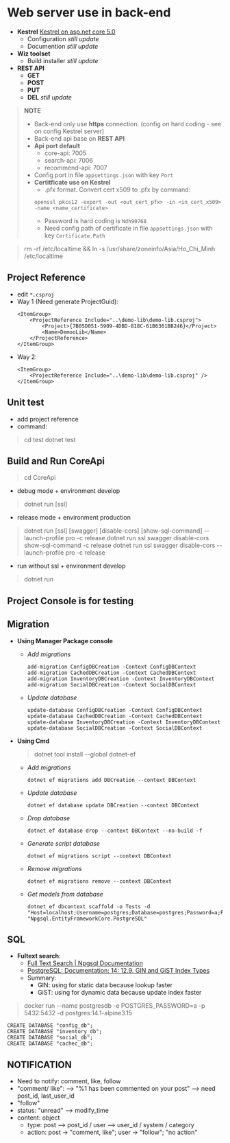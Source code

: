 # Web server use in back-end
* **Kestrel** [Kestrel on asp.net core 5.0](https://docs.microsoft.com/en-us/aspnet/core/fundamentals/servers/kestrel?view=aspnetcore-5.0)
    - Configuration *still update*
    - Documention *still update*
* **Wiz toolset**
    - Build installer *still update*
* **REST API**
    - **GET**
    - **POST**
    - **PUT**
    - **DEL**
    *still update*

> **NOTE**
> * Back-end only use **https** connection. (config on hard coding - see on config Kestrel server)
> * Back-end api base on **REST API**
> * **Api port default**
>   - core-api: 7005
>   - search-api: 7006
>   - recommend-api: 7007
> * Config port in file ``appsettings.json`` with key ``Port``
> * **Certitficate use on Kestrel**
>   - .pfx format. Convert cert x509 to .pfx by command:
>   ```
>   openssl pkcs12 -export -out <out_cert_pfx> -in <in_cert_x509> -name <name_certificate>
>   ```
>   - Password is hard coding is ``Ndh90768``
>   - Need config path of certificate in file ``appsettings.json`` with key ``Certificate.Path``

> rm -rf /etc/localtime && ln -s /usr/share/zoneinfo/Asia/Ho_Chi_Minh /etc/localtime

## Project Reference
- edit `*.csproj`
- Way 1 (Need generate ProjectGuid):
    ```
    <ItemGroup>
        <ProjectReference Include="..\demo-lib\demo-lib.csproj">
            <Project>{7B05D051-5909-4DBD-818C-61B6361BB246}</Project>
            <Name>DemooLib</Name>
        </ProjectReference>
    </ItemGroup>
    ```
- Way 2:
    ```
    <ItemGroup>
        <ProjectReference Include="..\demo-lib\demo-lib.csproj" />
    </ItemGroup>
    ```
## Unit test
- add project reference
- command:
> cd test
> dotnet test

## Build and Run CoreApi
> cd CoreApi
- debug mode + environment develop
> dotnet run [ssl]
- release mode + environment production
> dotnet run [ssl] [swagger] [disable-cors] [show-sql-command] --launch-profile pro -c release
> dotnet run ssl swagger disable-cors show-sql-command -c release
> dotnet run ssl swagger disable-cors --launch-profile pro -c release
- run without ssl + environment develop
> dotnet run

## Project Console is for testing

## Migration
- **Using Manager Package console**
	- *Add migrations*
		```
		add-migration ConfigDBCreation -Context ConfigDBContext
		add-migration CachedDBCreation -Context CachedDBContext
		add-migration InventoryDBCreation -Context InventoryDBContext
		add-migration SocialDBCreation -Context SocialDBContext
		```
	- *Update database*
		```
		update-database ConfigDBCreation -Context ConfigDBContext
		update-database CachedDBCreation -Context CachedDBContext
		update-database InventoryDBCreation -Context InventoryDBContext
		update-database SocialDBCreation -Context SocialDBContext
		```

- **Using Cmd**
	> dotnet tool install --global dotnet-ef
	- *Add migrations*
		```
		dotnet ef migrations add DBCreation --context DBContext
		```
	- *Update database*
		```
		dotnet ef database update DBCreation --context DBContext
		```
	- *Drop database*
		```
		dotnet ef database drop --context DBContext --no-build -f
		```
	- *Generate script database*
		```
		dotnet ef migrations script --context DBContext
		```
	- *Remove migrations*
		```
		dotnet ef migrations remove --context DBContext
		```
	- *Get models from database*
		```
		dotnet ef dbcontext scaffold -o Tests -d "Host=localhost;Username=postgres;Database=postgres;Password=a;Port=5432" "Npgsql.EntityFrameworkCore.PostgreSQL"
		```
## SQL
- **Fultext search**:
	- [Full Text Search | Npgsql Documentation](https://www.npgsql.org/efcore/mapping/full-text-search.html?tabs=pg12%2Cv5)
	- [PostgreSQL: Documentation: 14: 12.9. GIN and GiST Index Types](https://www.postgresql.org/docs/14/textsearch-indexes.html)
	- Summary:
		- GIN: using for static data because lookup faster
		- GiST: using for dynamic data because update index faster
> docker run --name postgresdb -e POSTGRES_PASSWORD=a -p 5432:5432 -d postgres:14.1-alpine3.15
```
CREATE DATABASE "config_db";
CREATE DATABASE "inventory_db";
CREATE DATABASE "social_db";
CREATE DATABASE "cachec_db";
```

## NOTIFICATION
- Need to notify: comment, like, follow
- "comment/ like": --> "%1 has been commented on your post" --> need post_id, last_user_id
- "follow"
- status: "unread" --> modify_time
- content: object
	- type: post --> post_id / user --> user_id / system / category
	- action: post -> "comment, like"; user -> "follow"; "no action"

